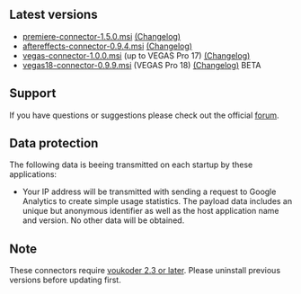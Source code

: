 ## Latest versions
- [premiere-connector-1.5.0.msi](premiere/premiere-connector-1.5.0.msi?raw=true) [(Changelog)](premiere/README.md)
- [aftereffects-connector-0.9.4.msi](aftereffects/aftereffects-connector-0.9.4.msi?raw=true) [(Changelog)](aftereffects/README.md)
- [vegas-connector-1.0.0.msi](vegas/vegas-connector-1.0.0.msi?raw=true) (up to VEGAS Pro 17) [(Changelog)](vegas/README.md)
- [vegas18-connector-0.9.9.msi](vegas/vegas18-connector-0.9.9.msi?raw=true) (VEGAS Pro 18) [(Changelog)](vegas/README.md) BETA

## Support
If you have questions or suggestions please check out the official [forum](https://www.voukoder.org/forum/).

## Data protection
The following data is beeing transmitted on each startup by these applications:
- Your IP address will be transmitted with sending a request to Google Analytics to create simple usage statistics. The payload data includes an unique but anonymous identifier as well as the host application name and version.
No other data will be obtained.

## Note
These connectors require [voukoder 2.3 or later](https://github.com/Vouk/voukoder/releases). Please uninstall previous versions before updating first.
